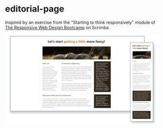 # editorial-page

Inspired by an exercise from the "Starting to think responsively" module of [The Responsive Web Design Bootcamp](https://scrimba.com/learn/responsive) on Scrimba.

![Original Design](mockup.png)